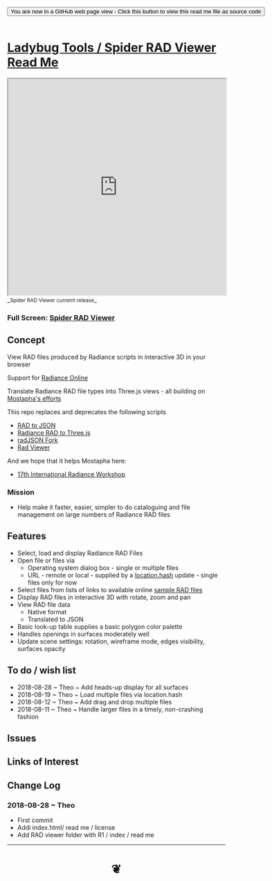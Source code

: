 

<span style=display:none; >[You are now in a GitHub source code view - click this link to view Read Me file as a web page]( https://www.ladybug.tools/spider-rad-viewer/#README.md "View file as a web page." ) </span>

<div><input type=button class = 'btn btn-secondary btn-sm' onclick=window.location.href=https://github.com/ladybug-tools/spider-rad-viewer;
value='You are now in a GitHub web page view - Click this button to view this read me file as source code' ></div>

<br>

# [Ladybug Tools / Spider RAD Viewer Read Me]( #README.md )


<iframe src=https://www.ladybug.tools/spider-rad-viewer/ width=100% height=500px >Iframes are not viewable in GitHub source code views</iframe>
_<small>Spider RAD Viewer curremt release</small>_

### Full Screen: [Spider RAD Viewer]( https://www.ladybug.tools/spider-rad-viewer/)



## Concept

View RAD files produced by Radiance scripts in interactive 3D in your browser

Support for [Radiance Online]( https://www.radiance-online.org/ )

Translate Radiance RAD file types into Three.js views - all building on [Mostapha's efforts]( https://github.com/mostaphaRoudsari/radJSON)

This repo replaces and deprecates the following scripts
* [RAD to JSON]( https://www.ladybug.tools/spider/#cookbook/rad-to-json/README.md )
* [Radiance RAD to Three.js]( https://rawgit.com/ladybug-tools/spider/master/#cookbook/rad-to-threejs/README.md )
* [radJSON Fork]( https://rawgit.com/ladybug-tools/spider/master/#cookbook/rad-json-fork/README.md )
* [Rad Viewer]( https://www.ladybug.tools/spider/#rad-viewer/README.md )

And we hope that it helps Mostapha here:

* [17th International Radiance Workshop]( http://climate-based-daylighting.com/doku.php?id=radiance2018:programme#workshop_programme )


### Mission

* Help make it faster, easier, simpler to do cataloguing and file management on large numbers of Radiance RAD files


## Features

* Select, load and display Radiance RAD Files
* Open file or files via
	* Operating system dialog box - single or multiple files
	* URL - remote or local - supplied by a [location.hash]( https://developer.mozilla.org/en-US/docs/Web/API/Window/location ) update - single files only for now
* Select files from lists of links to available online [sample RAD files]( file:///D:/Dropbox/Public/git-repos/spider/index.html#radiance-sample-files/README.md )
* Display RAD files in interactive 3D with rotate, zoom and pan
* View RAD file data
	* Native format
	* Translated to JSON
* Basic look-up table supplies a basic polygon color palette
* Handles openings in surfaces moderately well
* Update scene settings: rotation, wireframe mode, edges visibility, surfaces opacity



## To do / wish list

* 2018-08-28 ~ Theo ~ Add heads-up display for all surfaces
* 2018-08-19 ~ Theo ~ Load multiple files via location.hash
* 2018-08-12 ~ Theo ~ Add drag and drop multiple files
* 2018-08-11 ~ Theo ~ Handle larger files in a timely, non-crashing fashion


## Issues



## Links of Interest


## Change Log

### 2018-08-28 ~ Theo

* First commit
* Addi index.html/ read me / license
* Add RAD viewer folder with R1 / index / read me


***

# <center title="hello!" ><a href=javascript:window.scrollTo(0,0); style=text-decoration:none; > ❦ </a></center>

